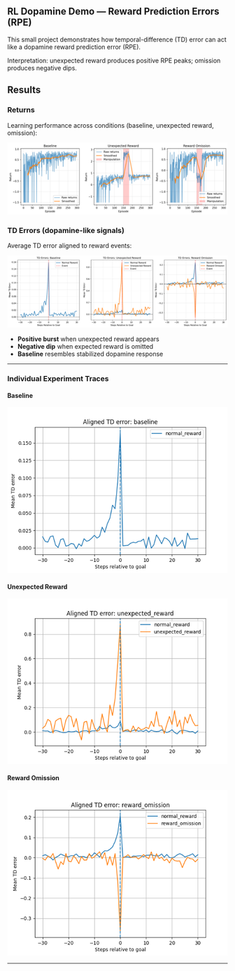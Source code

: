 ## RL Dopamine Demo — Reward Prediction Errors (RPE)

This small project demonstrates how temporal-difference (TD) error can act like a dopamine reward prediction error (RPE).

Interpretation: unexpected reward produces positive RPE peaks; omission produces negative dips.

## Results

### Returns
Learning performance across conditions (baseline, unexpected reward, omission):

![Returns](graphs/all_returns_comparison.png)

### TD Errors (dopamine-like signals)
Average TD error aligned to reward events:

![TD Errors](graphs/all_td_errors_comparison.png)

- **Positive burst** when unexpected reward appears  
- **Negative dip** when expected reward is omitted  
- **Baseline** resembles stabilized dopamine response  

---

### Individual Experiment Traces

#### Baseline
![Baseline](graphs/aligned_tds_baseline.png)

#### Unexpected Reward
![Unexpected Reward](graphs/aligned_tds_unexpected_reward.png)

#### Reward Omission
![Reward Omission](graphs/aligned_tds_reward_omission.png)

---
